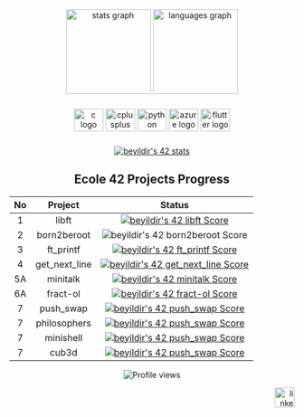 <div align="center">
  <img src="https://github-readme-stats-sigma-five.vercel.app/api?hide_title=false&hide_rank=false&show_icons=true&include_all_commits=true&count_private=true&disable_animations=false&theme=dracula&locale=en&hide_border=false&username=BertayYldrm" height="150" alt="stats graph"  />
  <img src="https://github-readme-stats-sigma-five.vercel.app/api/top-langs?locale=en&hide_title=false&layout=compact&card_width=320&langs_count=5&theme=dracula&hide_border=false&username=BertayYldrm" height="150" alt="languages graph"  />
</div>

###

<div align="center">

  <img src="https://cdn.jsdelivr.net/gh/devicons/devicon/icons/c/c-original.svg" height="40" width="52" alt="c logo"  />
  <img src="https://cdn.jsdelivr.net/gh/devicons/devicon/icons/cplusplus/cplusplus-original.svg" height="40" width="52" alt="cplusplus logo"  />
  <img src="https://cdn.jsdelivr.net/gh/devicons/devicon/icons/python/python-original.svg" height="40" width="52" alt="python logo"  />
  <img src="https://cdn.jsdelivr.net/gh/devicons/devicon/icons/azure/azure-original.svg" height="40" width="52" alt="azure logo"  />
  <img src="https://cdn.jsdelivr.net/gh/devicons/devicon/icons/flutter/flutter-original.svg" height="40" width="52" alt="flutter logo"  />

</div>

###




<div align="center">


[![beyildir's 42 stats](https://badge42.vercel.app/api/v2/clcwu4fxj00060gm9hfmfwfct/stats?cursusId=21&coalitionId=229)](https://github.com/bertayyldrm/)
</div>
<div align="center">

## Ecole 42 Projects Progress
| No | Project | Status  |  
| :---:  | :---:   | :---:  |
| 1  | libft           | [![beyildir's 42 libft Score](https://badge42.vercel.app/api/v2/cl5d1bsok003509l94ic4d4cn/project/2643400)](https://github.com/bertayyldrm/42_Libft) 
| 2  | born2beroot     | ![beyildir's 42 born2beroot Score](https://badge42.vercel.app/api/v2/cl69s5zuh001109m8y8xchgqr/project/2569052) 
| 3  | ft_printf       | [![beyildir's 42 ft_printf Score](https://badge42.vercel.app/api/v2/cl69s5zuh001109m8y8xchgqr/project/2569052)](https://github.com/bertayyldrm/42_Printf) 
| 4  | get_next_line   | [![beyildir's 42 get_next_line Score](https://badge42.vercel.app/api/v2/clcwu4fxj00060gm9hfmfwfct/project/2927545)](https://github.com/bertayyldrm/42_Get_Next_Line)
| 5A | minitalk        | [![beyildir's 42 minitalk Score](https://badge42.vercel.app/api/v2/clcwu4fxj00060gm9hfmfwfct/project/2927545)](https://github.com/bertayyldrm/42_Minitalk) 
| 6A | fract-ol        | [![beyildir's 42 fract-ol Score](https://badge42.vercel.app/api/v2/clcwu4fxj00060gm9hfmfwfct/project/2927897)](https://github.com/bertayyldrm/42_Fract-Ol)
| 7 | push_swap        | [![beyildir's 42 push_swap Score](https://badge42.vercel.app/api/v2/clcwu4fxj00060gm9hfmfwfct/project/2953029)](https://github.com/bertayyldrm/42_Push_Swap)
| 7 | philosophers        | [![beyildir's 42 push_swap Score](https://badge42.vercel.app/api/v2/clcwu4fxj00060gm9hfmfwfct/project/2953029)](https://github.com/bertayyldrm/42_Philosophers)
| 7 | minishell        | [![beyildir's 42 push_swap Score](https://badge42.vercel.app/api/v2/clcwu4fxj00060gm9hfmfwfct/project/2953029)](https://github.com/bertayyldrm/42_Minishell)
| 7 | cub3d        | [![beyildir's 42 push_swap Score](https://badge42.vercel.app/api/v2/clcwu4fxj00060gm9hfmfwfct/project/2953029)](https://github.com/bertayyldrm/42_Cub3D)

![Profile views](https://gpvc.arturio.dev/beyildir)

<div align="right">
  <a href="https://www.linkedin.com/in/bertay-y%C4%B1ld%C4%B1r%C4%B1m-017934215/" target="_blank">
    <img src="https://img.shields.io/static/v1?message=LinkedIn&logo=linkedin&label=&color=0077B5&logoColor=white&labelColor=&style=for-the-badge" height="35" alt="linkedin logo"  />
  </a>
</div>
